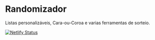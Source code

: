 # Randomizador
Listas personalizáveis, Cara-ou-Coroa e varias ferramentas de sorteio.

[![Netlify Status](https://api.netlify.com/api/v1/badges/c81a36f1-0f50-45e7-9b5f-f91aa52fa51b/deploy-status)](https://app.netlify.com/sites/randomizador/deploys)

